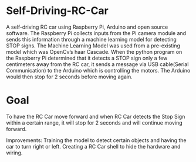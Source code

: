 # Self-Driving-RC-Car
A self-driving RC car using Raspberry Pi, Arduino and open source software. The Raspberry Pi collects inputs from the Pi camera module and sends this information  through a machine learning model for detecting STOP signs. The Machine Learning Model was used from a pre-existing model which was OpenCv’s haar Cascade. When the python program on the Raspberry Pi determined that it detects a STOP sign only a few centimeters away from the RC car, it sends a message via USB cable(Serial Communication) to the Arduino which is controlling the motors. The Arduino would then stop for 2 seconds before moving again.


# Goal
To have the RC Car move forward and when RC Car detects the Stop Sign within a certain range, it will stop for 2 seconds and will continue moving forward. 

Improvements: 
Training the model to detect certain objects and having the car to turn right or left. 
Creating a RC Car shell to hide the hardware and wiring.  


